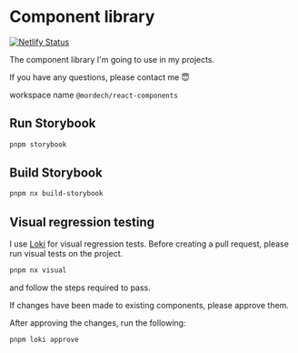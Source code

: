 # Component library

[![Netlify Status](https://api.netlify.com/api/v1/badges/61471929-230b-44ef-bfa3-672d2aa4de64/deploy-status)](https://app.netlify.com/sites/mordech-shared-components/deploys)

The component library I'm going to use in my projects.

If you have any questions, please contact me 😇

workspace name `@mordech/react-components`

## Run Storybook

```bash
pnpm storybook
```

## Build Storybook

```bash
pnpm nx build-storybook
```

## Visual regression testing

I use [Loki](https://loki.js.org/) for visual regression tests.
Before creating a pull request, please run visual tests on the project.

```bash
pnpm nx visual
```

and follow the steps required to pass.

If changes have been made to existing components, please approve them.

After approving the changes, run the following:

```bash
pnpm loki approve
```
